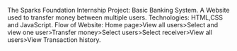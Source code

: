 The Sparks Foundation Internship Project: Basic Banking System. 
A Website used to transfer money between multiple users. 
Technologies: HTML,CSS and JavaScript. 
Flow of Website: Home page>View all users>Select and view one user>Transfer money>Select users>Select receiver>View all users>View Transaction history.
